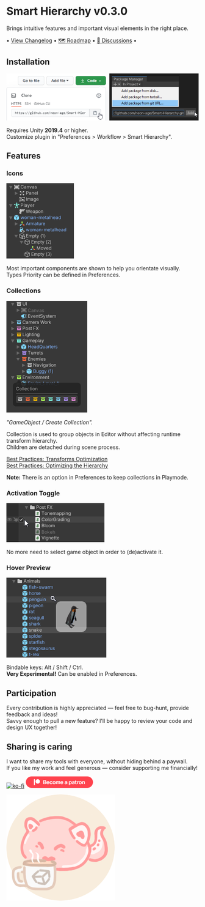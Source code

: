 # Smart Hierarchy v0.3.0
Brings intuitive features and important visual elements in the right place.

• [View Changelog](CHANGELOG.md) • [🗺 Roadmap](https://github.com/neon-age/Smart-Hierarchy/projects/1) • [💬 Discussions](https://github.com/neon-age/Smart-Hierarchy/discussions) •

## Installation
![Installation](.github/images/Installation.png)

Requires Unity **2019.4** or higher.\
Customize plugin in "Preferences > Workflow > Smart Hierarchy".

## Features
### Icons
![Icons](.github/images/Icons.png)

Most important components are shown to help you orientate visually.\
Types Priority can be defined in Preferences.

### Collections
![Collections](.github/images/Collections.png)

*"GameObject / Create Collection".*

Collection is used to group objects in Editor without affecting runtime transform hierarchy.\
Children are detached during scene process.

[Best Practices: Transforms Optimization](https://unity.com/ru/how-to/best-practices-performance-optimization-unity#transforms) \
[Best Practices: Optimizing the Hierarchy](https://blogs.unity3d.com/ru/2017/06/29/best-practices-from-the-spotlight-team-optimizing-the-hierarchy/)

**Note:** There is an option in Preferences to keep collections in Playmode.

### Activation Toggle
![Activation Toggle](.github/images/ActivationToggle.png)

No more need to select game object in order to (de)activate it.

### Hover Preview
![Hover Preview](.github/images/HoverPreview.png)

Bindable keys: Alt / Shift / Ctrl.\
**Very Experimental!** Can be enabled in Preferences.

## Participation
Every contribution is highly appreciated — feel free to bug-hunt, provide feedback and ideas!\
Savvy enough to pull a new feature? I'll be happy to review your code and design UX together!

## Sharing is caring
I want to share my tools with everyone, without hiding behind a paywall.\
If you like my work and feel generous — consider supporting me financially!

[![ko-fi](https://www.ko-fi.com/img/githubbutton_sm.svg)](https://ko-fi.com/L4L02M51R)
[![patreon](.github/become-a-patron.png)](https://www.patreon.com/neonage?fan_landing=true)

![ko-fi](.github/coffee%20cup.png)